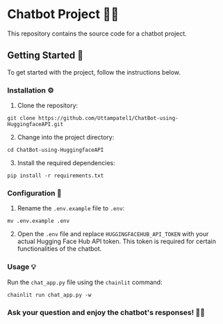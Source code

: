# Chatbot Project 🤖💬

This repository contains the source code for a chatbot project.

## Getting Started  🚀

To get started with the project, follow the instructions below.


### Installation ⚙️

1. Clone the repository:
```code
git clone https://github.com/Uttampatel1/ChatBot-using-HuggingfaceAPI.git
```

 2. Change into the project directory:
```code
cd ChatBot-using-HuggingfaceAPI
```

 3. Install the required dependencies:
```code
pip install -r requirements.txt
```

### Configuration  🔧

1. Rename the `.env.example` file to `.env`:

```shell
mv .env.example .env
```

2.  Open the `.env` file and replace `HUGGINGFACEHUB_API_TOKEN` with your actual Hugging Face Hub API token. This token is required for certain functionalities of the chatbot.

### Usage 💡

Run the `chat_app.py` file using the `chainlit` command:


```code
chainlit run chat_app.py -w
```

###  Ask your question and enjoy the chatbot's responses! 🤖💬

